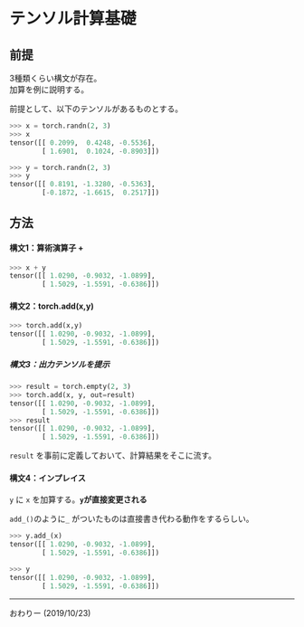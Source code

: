 # テンソル計算基礎


## 前提

3種類くらい構文が存在。  
加算を例に説明する。

前提として、以下のテンソルがあるものとする。
```py
>>> x = torch.randn(2, 3)
>>> x
tensor([[ 0.2099,  0.4248, -0.5536],
        [ 1.6901,  0.1024, -0.8903]])

>>> y = torch.randn(2, 3)
>>> y
tensor([[ 0.8191, -1.3280, -0.5363],
        [-0.1872, -1.6615,  0.2517]])
```

## 方法

#### 構文1：算術演算子 + 
```py
>>> x + y
tensor([[ 1.0290, -0.9032, -1.0899],
        [ 1.5029, -1.5591, -0.6386]])
```

#### 構文2：torch.add(x,y)
```py
>>> torch.add(x,y)
tensor([[ 1.0290, -0.9032, -1.0899],
        [ 1.5029, -1.5591, -0.6386]])
```

##### 構文3：出力テンソルを提示

```py
>>> result = torch.empty(2, 3)
>>> torch.add(x, y, out=result)
tensor([[ 1.0290, -0.9032, -1.0899],
        [ 1.5029, -1.5591, -0.6386]])
>>> result
tensor([[ 1.0290, -0.9032, -1.0899],
        [ 1.5029, -1.5591, -0.6386]])
```

`result` を事前に定義しておいて、計算結果をそこに流す。

#### 構文4：インプレイス
`y` に `x` を加算する。**`y`が直接変更される** 

`add_()`のように`_` がついたものは直接書き代わる動作をするらしい。

```py
>>> y.add_(x)
tensor([[ 1.0290, -0.9032, -1.0899],
        [ 1.5029, -1.5591, -0.6386]])

>>> y
tensor([[ 1.0290, -0.9032, -1.0899],
        [ 1.5029, -1.5591, -0.6386]])
```

- - -
おわりー
(2019/10/23)
